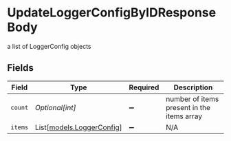 # UpdateLoggerConfigByIDResponseBody

a list of LoggerConfig objects


## Fields

| Field                                                  | Type                                                   | Required                                               | Description                                            |
| ------------------------------------------------------ | ------------------------------------------------------ | ------------------------------------------------------ | ------------------------------------------------------ |
| `count`                                                | *Optional[int]*                                        | :heavy_minus_sign:                                     | number of items present in the items array             |
| `items`                                                | List[[models.LoggerConfig](../models/loggerconfig.md)] | :heavy_minus_sign:                                     | N/A                                                    |